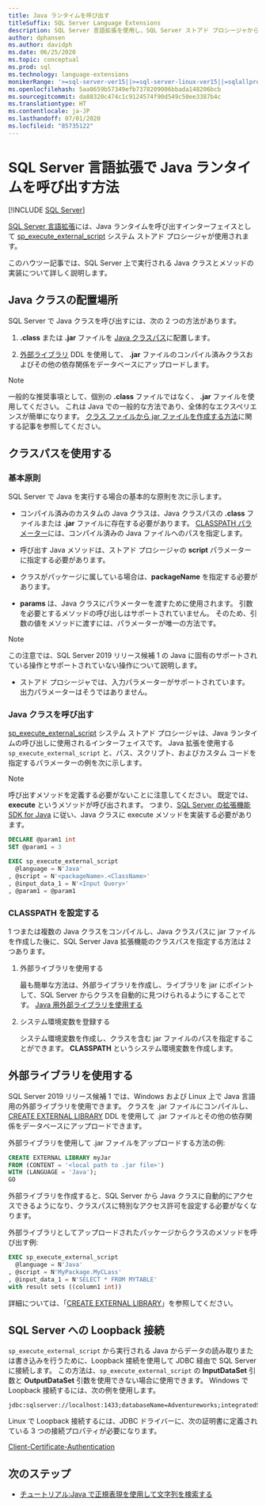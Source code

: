 ```yaml
---
title: Java ランタイムを呼び出す
titleSuffix: SQL Server Language Extensions
description: SQL Server 言語拡張を使用し、SQL Server ストアド プロシージャから Java クラスを呼び出す方法について説明します。
author: dphansen
ms.author: davidph
ms.date: 06/25/2020
ms.topic: conceptual
ms.prod: sql
ms.technology: language-extensions
monikerRange: '>=sql-server-ver15||>=sql-server-linux-ver15||=sqlallproducts-allversions'
ms.openlocfilehash: 5aa8659b57349efb7378209006bbada148206bcb
ms.sourcegitcommit: da88320c474c1c9124574f90d549c50ee3387b4c
ms.translationtype: HT
ms.contentlocale: ja-JP
ms.lasthandoff: 07/01/2020
ms.locfileid: "85735122"
---
```

# <a name="how-to-call-the-java-runtime-in-sql-server-language-extensions"></a>SQL Server 言語拡張で Java ランタイムを呼び出す方法
 [!INCLUDE [SQL Server](../../includes/applies-to-version/sqlserver.md)]

[SQL Server 言語拡張](../language-extensions-overview.md)には、Java ランタイムを呼び出すインターフェイスとして [sp_execute_external_script](https://docs.microsoft.com/sql/relational-databases/system-stored-procedures/sp-execute-external-script-transact-sql) システム ストアド プロシージャが使用されます。 

このハウツー記事では、SQL Server 上で実行される Java クラスとメソッドの実装について詳しく説明します。

## <a name="where-to-place-java-classes"></a>Java クラスの配置場所

SQL Server で Java クラスを呼び出すには、次の 2 つの方法があります。

1. **.class** または **.jar** ファイルを [Java クラスパス](#classpath)に配置します。 

2. [外部ライブラリ](#external-library) DDL を使用して、 **.jar** ファイルのコンパイル済みクラスおよびその他の依存関係をデータベースにアップロードします。 

> [!NOTE]
> 一般的な推奨事項として、個別の **.class** ファイルではなく、 **.jar** ファイルを使用してください。 これは Java での一般的な方法であり、全体的なエクスペリエンスが簡単になります。 [クラス ファイルから jar ファイルを作成する方法](create-a-java-jar-file-from-class-files.md)に関する記事を参照してください。

<a name="classpath"></a>

## <a name="use-classpath"></a>クラスパスを使用する

### <a name="basic-principles"></a>基本原則

SQL Server で Java を実行する場合の基本的な原則を次に示します。

* コンパイル済みのカスタムの Java クラスは、Java クラスパスの **.class** ファイルまたは **.jar** ファイルに存在する必要があります。 [CLASSPATH パラメーター](#set-classpath)には、コンパイル済みの Java ファイルへのパスを指定します。 

* 呼び出す Java メソッドは、ストアド プロシージャの **script** パラメーターに指定する必要があります。

* クラスがパッケージに属している場合は、**packageName** を指定する必要があります。

* **params** は、Java クラスにパラメーターを渡すために使用されます。 引数を必要とするメソッドの呼び出しはサポートされていません。 そのため、引数の値をメソッドに渡すには、パラメーターが唯一の方法です。 

> [!NOTE]
> この注意では、SQL Server 2019 リリース候補 1 の Java に固有のサポートされている操作とサポートされていない操作について説明します。
> * ストアド プロシージャでは、入力パラメーターがサポートされています。 出力パラメーターはそうではありません。

### <a name="call-java-class"></a>Java クラスを呼び出す

[sp_execute_external_script](https://docs.microsoft.com/sql/relational-databases/system-stored-procedures/sp-execute-external-script-transact-sql) システム ストアド プロシージャは、Java ランタイムの呼び出しに使用されるインターフェイスです。 Java 拡張を使用する `sp_execute_external_script` と、パス、スクリプト、およびカスタム コードを指定するパラメーターの例を次に示します。

> [!NOTE]
> 呼び出すメソッドを定義する必要がないことに注意してください。 既定では、**execute** というメソッドが呼び出されます。 つまり、[SQL Server の拡張機能 SDK for Java](extensibility-sdk-java-sql-server.md) に従い、Java クラスに execute メソッドを実装する必要があります。

```sql
DECLARE @param1 int
SET @param1 = 3

EXEC sp_execute_external_script
  @language = N'Java'
, @script = N'<packageName>.<ClassName>'
, @input_data_1 = N'<Input Query>'
, @param1 = @param1
```

<a name="set-classpath"></a>

### <a name="set-classpath"></a>CLASSPATH を設定する

1 つまたは複数の Java クラスをコンパイルし、Java クラスパスに jar ファイルを作成した後に、SQL Server Java 拡張機能のクラスパスを指定する方法は 2 つあります。

1. 外部ライブラリを使用する

    最も簡単な方法は、外部ライブラリを作成し、ライブラリを jar にポイントして、SQL Server からクラスを自動的に見つけられるようにすることです。 [Java 用外部ライブラリを使用する](#external-library)

2. システム環境変数を登録する

    システム環境変数を作成し、クラスを含む jar ファイルのパスを指定することができます。 **CLASSPATH** というシステム環境変数を作成します。

<a name="external-library"></a>

## <a name="use-external-library"></a>外部ライブラリを使用する

SQL Server 2019 リリース候補 1 では、Windows および Linux 上で Java 言語用の外部ライブラリを使用できます。 クラスを .jar ファイルにコンパイルし、[CREATE EXTERNAL LIBRARY](https://docs.microsoft.com/sql/t-sql/statements/create-external-library-transact-sql) DDL を使用して .jar ファイルとその他の依存関係をデータベースにアップロードできます。

外部ライブラリを使用して .jar ファイルをアップロードする方法の例:

```sql 
CREATE EXTERNAL LIBRARY myJar
FROM (CONTENT = '<local path to .jar file>') 
WITH (LANGUAGE = 'Java'); 
GO
```

外部ライブラリを作成すると、SQL Server から Java クラスに自動的にアクセスできるようになり、クラスパスに特別なアクセス許可を設定する必要がなくなります。

外部ライブラリとしてアップロードされたパッケージからクラスのメソッドを呼び出す例:

```sql
EXEC sp_execute_external_script
  @language = N'Java'
, @script = N'MyPackage.MyCLass'
, @input_data_1 = N'SELECT * FROM MYTABLE'
with result sets ((column1 int))
```

詳細については、「[CREATE EXTERNAL LIBRARY](https://docs.microsoft.com/sql/t-sql/statements/create-external-library-transact-sql)」を参照してください。

## <a name="loopback-connection-to-sql-server"></a>SQL Server への Loopback 接続

`sp_execute_external_script` から実行される Java からデータの読み取りまたは書き込みを行うために、Loopback 接続を使用して JDBC 経由で SQL Server に接続します。 この方法は、`sp_execute_external_script` の **InputDataSet** 引数と **OutputDataSet** 引数を使用できない場合に使用できます。
Windows で Loopback 接続するには、次の例を使用します。

```
jdbc:sqlserver://localhost:1433;databaseName=Adventureworks;integratedSecurity=true;
``` 

Linux で Loopback 接続するには、JDBC ドライバーに、次の証明書に定義されている 3 つの接続プロパティが必要になります。

[Client-Certificate-Authentication](https://github.com/microsoft/mssql-jdbc/wiki/Client-Certificate-Authentication-for-Loopback-Scenarios)


## <a name="next-steps"></a>次のステップ

+ [チュートリアル:Java で正規表現を使用して文字列を検索する](../tutorials/search-for-string-using-regular-expressions-in-java.md)

